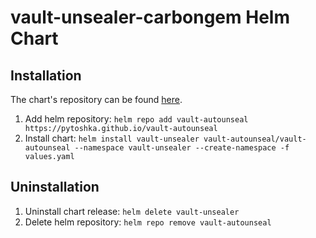 # vault-unsealer-carbongem Helm Chart

## Installation

The chart's repository can be found
[here](https://github.com/pyToshka/vault-autounseal).

1. Add helm repository: `helm repo add vault-autounseal
   https://pytoshka.github.io/vault-autounseal`
2. Install chart: `helm install vault-unsealer vault-autounseal/vault-autounseal
   --namespace vault-unsealer --create-namespace -f values.yaml`

## Uninstallation

1. Uninstall chart release: `helm delete vault-unsealer`
2. Delete helm repository: `helm repo remove vault-autounseal`
